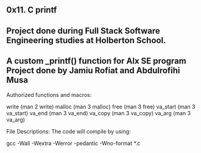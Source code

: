 ## 0x11. C printf
Project done during Full Stack Software Engineering studies at Holberton School.
---
 A custom _printf() function for Alx SE program <br> 
 Project done by  Jamiu Rofiat and  Abdulrofihi Musa
---
Authorized functions and macros:



write (man 2 write) malloc (man 3 malloc) free (man 3 free) va_start (man 3 va_start) va_end (man 3 va_end) va_copy (man 3 va_copy) va_arg (man 3 va_arg)



File Descriptions: The code will compile by using:



gcc -Wall -Wextra -Werror -pedantic -Wno-format *.c
